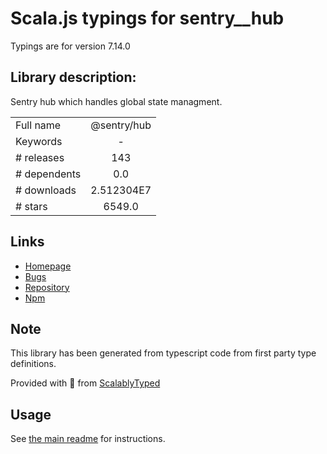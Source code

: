 
# Scala.js typings for sentry__hub

Typings are for version 7.14.0

## Library description:
Sentry hub which handles global state managment.

|                    |                 |
| ------------------ | :-------------: |
| Full name          | @sentry/hub |
| Keywords           | - |
| # releases         | 143 |
| # dependents       | 0.0 |
| # downloads        | 2.512304E7 |
| # stars            | 6549.0 |

## Links
- [Homepage](https://github.com/getsentry/sentry-javascript/tree/master/packages/hub)
- [Bugs](https://github.com/getsentry/sentry-javascript/issues)
- [Repository](https://github.com/getsentry/sentry-javascript)
- [Npm](https://www.npmjs.com/package/%40sentry%2Fhub)
    


## Note
This library has been generated from typescript code from first party type definitions.

Provided with :purple_heart: from [ScalablyTyped](https://github.com/oyvindberg/ScalablyTyped)

## Usage
See [the main readme](../../readme.md) for instructions.


